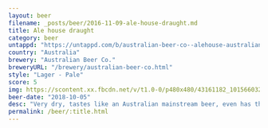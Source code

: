 ```yaml
---
layout: beer
filename: _posts/beer/2016-11-09-ale-house-draught.md
title: Ale house draught
category: beer
untappd: "https://untappd.com/b/australian-beer-co--alehouse-australian-premium-draught/550752"
country: "Australia"
brewery: "Australian Beer Co."
breweryURL: "/brewery/australian-beer-co.html"
style: "Lager - Pale"
score: 5
img: https://scontent.xx.fbcdn.net/v/t1.0-0/p480x480/43161182_10156603265253745_5647050514341298176_o.jpg?_nc_cat=107&_nc_ohc=wIaeDDtqAeUAQlPOrKATQpR3s5oTVvVm4kBwXWS2FQ_PBLiqLmER6KkyA&_nc_ht=scontent.xx&oh=c05a67b2fb775a438b2ea1c1fc73bf09&oe=5E535545
beer-date: "2018-10-05"
desc: "Very dry, tastes like an Australian mainstream beer, even has the strength of one"
permalink: /beer/:title.html
---
```

